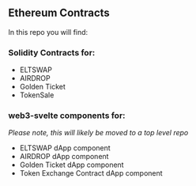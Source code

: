 ## Ethereum Contracts

In this repo you will find:

### Solidity Contracts for: 

* ELTSWAP
* AIRDROP
* Golden Ticket
* TokenSale

### web3-svelte components for:
*Please note, this will likely be moved to a top level repo*

* ELTSWAP dApp component
* AIRDROP dApp component
* Golden Ticket dApp component
* Token Exchange Contract dApp component
